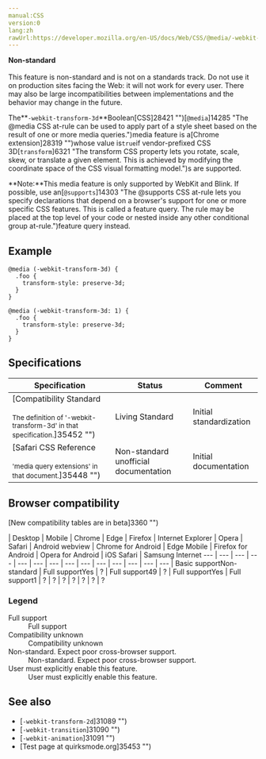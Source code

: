 ```yaml
---
manual:CSS
version:0
lang:zh
rawUrl:https://developer.mozilla.org/en-US/docs/Web/CSS/@media/-webkit-transform-3d
---
```






**Non-standard**<br></br>This feature is non-standard and is not on a standards track. Do not use it on production sites facing the Web: it will not work for every user. There may also be large incompatibilities between implementations and the behavior may change in the future.





The**`-webkit-transform-3d`**Boolean[CSS]28421 "")[`@media`]14285 "The @media CSS at-rule can be used to apply part of a style sheet based on the result of one or more media queries.")media feature is a[Chrome extension]28319 "")whose value is`true`if vendor-prefixed CSS 3D[`transform`]6321 "The transform CSS property lets you rotate, scale, skew, or translate a given element. This is achieved by modifying the coordinate space of the CSS visual formatting model.")s are supported.



**Note:**This media feature is only supported by WebKit and Blink. If possible, use an[`@supports`]14303 "The @supports CSS at-rule lets you specify declarations that depend on a browser's support for one or more specific CSS features. This is called a feature query. The rule may be placed at the top level of your code or nested inside any other conditional group at-rule.")feature query instead.



## Example<a name="Specifications"></a>

```
@media (-webkit-transform-3d) {
  .foo {
    transform-style: preserve-3d;
  }
}

@media (-webkit-transform-3d: 1) {
  .foo {
    transform-style: preserve-3d;
  }
}
```

## Specifications<a name="Specifications"></a>

Specification | Status | Comment 
 ---  |  ---  |  ---  | 
[Compatibility Standard<br></br><small>The definition of &#39;-webkit-transform-3d&#39; in that specification.</small>]35452 "") | Living Standard | Initial standardization 
[Safari CSS Reference<br></br><small>&#39;media query extensions&#39; in that document.</small>]35448 "") | Non-standard unofficial documentation | Initial documentation 


## Browser compatibility<a name="Browser_compatibility"></a>
[New compatibility tables are in beta<i></i>]3360 "")

 | <abbr>Desktop<i></i></abbr> | <abbr>Mobile<i></i></abbr> 
 | <abbr>Chrome<i></i></abbr> | <abbr>Edge<i></i></abbr> | <abbr>Firefox<i></i></abbr> | <abbr>Internet Explorer<i></i></abbr> | <abbr>Opera<i></i></abbr> | <abbr>Safari<i></i></abbr> | <abbr>Android webview<i></i></abbr> | <abbr>Chrome for Android<i></i></abbr> | <abbr>Edge Mobile<i></i></abbr> | <abbr>Firefox for Android<i></i></abbr> | <abbr>Opera for Android<i></i></abbr> | <abbr>iOS Safari<i></i></abbr> | <abbr>Samsung Internet<i></i></abbr> 
 ---  |  ---  |  ---  |  ---  |  ---  |  ---  |  ---  |  ---  |  ---  |  ---  |  ---  |  ---  |  ---  |  ---  | 
Basic support<abbr>Non-standard<i></i></abbr> | <abbr>Full support</abbr>Yes | <abbr>?</abbr> | <abbr>Full support</abbr>49 | <abbr>?</abbr> | <abbr>Full support</abbr>Yes | <abbr>Full support</abbr>1 | <abbr>?</abbr> | <abbr>?</abbr> | <abbr>?</abbr> | <abbr>?</abbr> | <abbr>?</abbr> | <abbr>?</abbr> | <abbr>?</abbr> 


### Legend<a name="Legend"></a>
<dl><dt id=''><abbr>Full support</abbr></dt><dd>Full support</dd><dt id=''><abbr>Compatibility unknown</abbr></dt><dd>Compatibility unknown</dd><dt id=''><abbr>Non-standard. Expect poor cross-browser support.<i></i></abbr></dt><dd>Non-standard. Expect poor cross-browser support.</dd><dt id=''><abbr>User must explicitly enable this feature.<i></i></abbr></dt><dd>User must explicitly enable this feature.</dd></dl>

## See also<a name="See_also"></a>

* [`-webkit-transform-2d`]31089 "")
* [`-webkit-transition`]31090 "")
* [`-webkit-animation`]31091 "")
* [Test page at quirksmode.org]35453 "")




